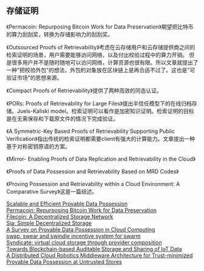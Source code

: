 ##  存储证明

《Permacoin: Repurposing Bitcoin Work for Data Preservation》期望把比特币的算力刮刮奖，转换为存储影响力的刮刮奖。    

《Outsourced Proofs of Retrievability》考虑在云存储用户和云存储提供商之间的检索证明的场景，用户需要能够访问网络，以及付出校验过程中的算力开销。
但是很多用户并不是随时随地可以访问网络，计算资源也很有限。所以文章就提出了一种"把校验外包"的想法，外包的对象放在区块链上是再合适不过了。这也是"可验证市场"的思想来源。       

《Compact Proofs of Retrievability》提供了两种高效的同态认证。   

《PORs: Proofs of Retrievability for Large Files》提出半信任模型下的在线归档存储。Juels-Kaliski model。检索证明可以看作是加密知识证明。检索证明的目标是在无需保存和下载原文件的情况下完成验证。   

《A Symmetric-Key Based Proofs of Retrievability Supporting Public Verification》指出传统的检索证明都需要client有强大的计算能力。文章提出一种基于对称密钥原语的方案。    

《Mirror- Enabling Proofs of Data Replication and Retrievability in the Cloud》    

《Proofs of Data Possession and Retrievability Based on MRD Codes》    

《Proving Possession and Retrievability within a Cloud Environment: A Comparative Survey》这是一篇综述。

[Scalable and Efficient Provable Data Possession](https://eprint.iacr.org/2008/114.pdf)   
[Permacoin: Repurposing Bitcoin Work for Data Preservation](http://soc1024.ece.illinois.edu/permacoin.pdf)   
[Filecoin: A Decentralized Storage Network](https://filecoin.io/filecoin.pdf)   
[Sia: Simple Decentralized Storage](https://sia.tech/sia.pdf)   
[A Survey on Provable Data Possession in Cloud Computing](https://www.ijert.org/research/a-survey-on-provable-data-possession-in-cloud-computing-systems-IJERTV5IS031055.pdf)   
[swap, swear and swindle incentive system for swarm](https://ethersphere.github.io/swarm-home/ethersphere/orange-papers/1/sw%5E3.pdf)   
[Syndicate: virtual cloud storage through provider composition](https://dl.acm.org/citation.cfm?id=2609639)   
[Towards Blockchain-based Auditable Storage and Sharing of IoT Data](https://arxiv.org/pdf/1705.08230)   
[A Distributed Cloud Robotics Middleware Architecture for Trust-minimized](https://www.zurich.ibm.com/pdf/robotics/paper.pdf)   
[Provable Data Possession at Untrusted Stores](https://eprint.iacr.org/2007/202.pdf)   